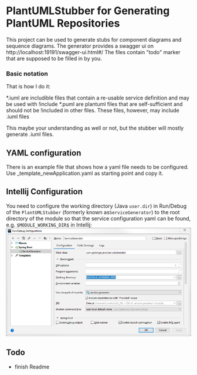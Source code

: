 # PlantUMLStubber for Generating PlantUML Repositories

This project can be used to generate stubs for component diagrams and sequence diagrams.
The generator provides a swagger ui on http://localhost:19191/swagger-ui.html#/
The files contain "todo" marker that are supposed to be filled in by you.

### Basic notation

That is how I do it:

*.iuml are includible files that contain a re-usable service definition and may be used with !include
*.puml are plantuml files that are self-sufficient and should not be !included in other files. These files, however, may include .iuml files

This maybe your understanding as well or not, but the stubber will mostly generate .iuml files. 

## YAML configuration

There is an example file that shows how a yaml file needs to be configured.
Use _template_newApplication.yaml as starting point and copy it.

## Intellij Configuration

You need to configure the working directory  (Java `user.dir`) in Run/Debug of the `PlantUMLStubber` 
(formerly known as`ServiceGenerator`) to the root directory of the module so that the service 
configuration yaml can be found, 
e.g. `$MODULE_WORKING_DIR$` in Intellij: ![](Intellij_Config.png)


## Todo

* finish Readme 